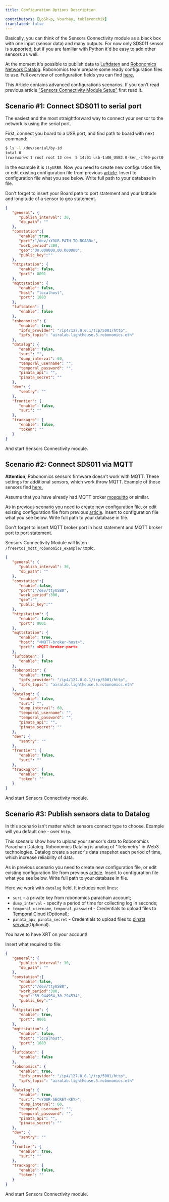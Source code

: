 ```yaml
---
title: Configuration Options Description 

contributors: [LoSk-p, Vourhey, tubleronchik]
translated: false
---
```


Basically, you can think of the Sensors Connectivity module as a black box with one input (sensor data) and many outputs.
For now only SDS011 sensor is supported, but if you are familiar with Python it'd be easy to add other sensors as well.

At the moment it's possible to publish data to [Luftdaten](https://luftdaten.info/) and [Robonomics Network Datalog](https://polkadot.js.org/apps/?rpc=wss%3A%2F%2Fkusama.rpc.robonomics.network%2F#/explorer). 
Robonomics team prepare some ready configuration files to use.
Full overview of configuration fields you can find [here.](https://github.com/airalab/sensors-connectivity/tree/master/connectivity/config)

This Article contains advanced configurations scenarios. If you don't read previous article ["Sensors Connectivity Module Setup"](/docs/sensors-connectivity-setup/) first read it.
## Scenario #1: Connect SDS011 to serial port

The easiest and the most straightforward way to connect your sensor to the network is using the serial port.

First, connect you board to a USB port, and find path to board with next command:

```bash
$ ls -l /dev/serial/by-id
total 0
lrwxrwxrwx 1 root root 13 сен  5 14:01 usb-1a86_USB2.0-Ser_-if00-port0 -> ../../ttyUSB0
```

In the example it is `ttyUSB0`.
Now you need to create new configuration file, or edit existing configuration file from previous [article](/docs/sensors-connectivity-setup/#json-configuration).
Insert to configuration file what you see below. Write full path to your database in file.

<robo-wiki-note type="okay">
Don't forget to insert your Board path to port statement and your latitude and longitude of a sensor to geo statement.
</robo-wiki-note>

```json
{
   "general": {
      "publish_interval": 30,
      "db_path": ""
   },
   "comstation":{
      "enable":true,
      "port":"/dev/<YOUR-PATH-TO-BOARD>",
      "work_period":300,
      "geo":"00.000000,00.000000",
      "public_key":""
   },
   "httpstation": {
      "enable": false,
      "port": 8001
   },
   "mqttstation": {
      "enable": false,
      "host": "localhost",
      "port": 1883
   },
   "luftdaten": {
      "enable": false
   },
   "robonomics": {
      "enable": true,
      "ipfs_provider": "/ip4/127.0.0.1/tcp/5001/http",
      "ipfs_topic": "airalab.lighthouse.5.robonomics.eth"
   },
   "datalog": {
      "enable": false,
      "suri": "",
      "dump_interval": 60,
      "temporal_username": "",
      "temporal_password": "",
      "pinata_api": "",
      "pinata_secret": ""
   },
   "dev": {
      "sentry": ""
   },
   "frontier": {
      "enable": false,
      "suri": ""
   },
   "trackagro": {
      "enable": false,
      "token": ""
   }
}
```

And start Sensors Connectivity module.

## Scenario #2: Connect SDS011 via MQTT

**Attention**, Robonomics sensors firmware doesn't work with MQTT. These settings for additional sensors, which work throw MQTT. 
Example of those sensors find [here.](/docs/freertos-mqtt/)

Assume that you have already had MQTT broker [mosquitto](https://mosquitto.org/download/) or similar.

As in previous scenario you need to create new configuration file, or edit existing configuration file from previous [article](/docs/sensors-connectivity-setup/#json-configuration).
Insert to configuration file what you see below. Write full path to your database in file.

<robo-wiki-note type="okay">
Don't forget to insert MQTT broker port  in host statement and MQTT broker port to port statement.
</robo-wiki-note>

Sensors Connectivity Module will listen `/freertos_mqtt_robonomics_example/` topic.
```json
{
   "general": {
      "publish_interval": 30,
      "db_path": ""
   },
   "comstation":{
      "enable":false,
      "port":"/dev/ttyUSB0",
      "work_period":300,
      "geo":"",
      "public_key":""
   },
   "httpstation": {
      "enable": false,
      "port": 8001
   },
   "mqttstation": {
      "enable": true,
      "host": "<MQTT-broker-host>",
      "port": <MQTT-broker-port>
   },
   "luftdaten": {
      "enable": false
   },
   "robonomics": {
      "enable": true,
      "ipfs_provider": "/ip4/127.0.0.1/tcp/5001/http",
      "ipfs_topic": "airalab.lighthouse.5.robonomics.eth"
   },
   "datalog": {
      "enable": false,
      "suri": "",
      "dump_interval": 60,
      "temporal_username": "",
      "temporal_password": "",
      "pinata_api": "",
      "pinata_secret": ""
   },
   "dev": {
      "sentry": ""
   },
   "frontier": {
      "enable": false,
      "suri": ""
   },
   "trackagro": {
      "enable": false,
      "token": ""
   }
}
```

And start Sensors Connectivity module.

## Scenario #3: Publish sensors data to Datalog

In this scenario isn't matter which sensors connect type to choose. Example will you default one - over `http`.

This scenario show how to upload your sensor's data to Robonomics Parachain Datalog. 
Robonomics Datalog is analog of "Telemetry" in Web3 technologies. 
Datalog create a sensor's data snapshot each period of time, which increase reliability of data.

As in previous scenario you need to create new configuration file, or edit existing configuration file from previous [article](/docs/sensors-connectivity-setup/#json-configuration). 
Insert to configuration file what you see below. Write full path to your database in file.

Here we work with `datalog` field. It includes next lines:

- `suri` - a private key from robonomics parachain account; 
- `dump_interval` - specify a period of time for collecting log in seconds;
- `temporal_username`, `temporal_password` - Credentials to upload files to [Temporal.Cloud](https://temporal.cloud/) (Optional);
- `pinata_api`, `pinata_secret` - Credentials to upload files to [pinata service](https://docs.pinata.cloud#connecting-to-the-api)(Optional).

<robo-wiki-note type="warning">
You have to have XRT on your account!
</robo-wiki-note>

Insert what required to file:

```json
{
   "general": {
      "publish_interval": 30,
      "db_path": ""
   },
   "comstation":{
      "enable":false,
      "port":"/dev/ttyUSB0",
      "work_period":300,
      "geo":"59.944954,30.294534",
      "public_key":""
   },
   "httpstation": {
      "enable": true,
      "port": 8001
   },
   "mqttstation": {
      "enable": false,
      "host": "localhost",
      "port": 1883
   },
   "luftdaten": {
      "enable": false
   },
   "robonomics": {
      "enable": true,
      "ipfs_provider": "/ip4/127.0.0.1/tcp/5001/http",
      "ipfs_topic": "airalab.lighthouse.5.robonomics.eth"
   },
   "datalog": {
      "enable": true,
      "suri": "<YOUR-SECRET-KEY>", 
      "dump_interval": 60,
      "temporal_username": "",
      "temporal_password": "",
      "pinata_api": "",
      "pinata_secret": ""
   },
   "dev": {
      "sentry": ""
   },
   "frontier": {
      "enable": true,
      "suri": ""
   },
   "trackagro": {
      "enable": false,
      "token": ""
   }
}
```

And start Sensors Connectivity module.